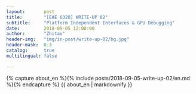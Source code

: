 ```yaml
---
layout:       post
title:        "[EAE 6320] WRITE-UP 02"
subtitle:     "Platform Independent Interfaces & GPU Debugging"
date:         2018-09-05 12:00:00
author:       "Zhitao"
header-img:   "img/in-post/write-up-02/bg.jpg"
header-mask:  0.3
catalog:      true
multilingual: false

---
```


<!-- Chinese Version -->
<!-- <div class="zh post-container">
    {% capture about_zh %}{% include posts/2018-08-29-write-up-01/zh.md %}{% endcapture %}
    {{ about_zh | markdownify }}
</div> -->

<!-- English Version -->
<div class="en post-container">
    {% capture about_en %}{% include posts/2018-09-05-write-up-02/en.md %}{% endcapture %}
    {{ about_en | markdownify }}
</div>
